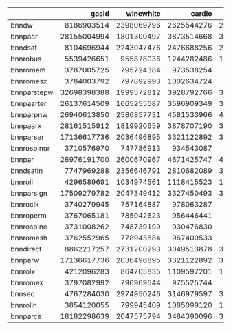 |             |       gasId |   winewhite |     cardio |   pendigits |        Har |    winered |
|:------------|------------:|------------:|-----------:|------------:|-----------:|-----------:|
| bnndw       |  8186903514 |  2398069796 | 2625544276 |  2989958945 | 2538763759 | 2451240647 |
| bnnpaar     | 28155004994 |  1801300497 | 3873514668 |  3542788838 | 1742276623 | 1855123140 |
| bnndsat     |  8104696944 |  2243047476 | 2476688256 |  2978862895 | 2401863926 | 2301503726 |
| bnnrobus    |  5539426651 |   955878036 | 1244282486 |  1192648308 |  997044886 |  966295906 |
| bnnromem    |  3787005725 |   795724384 |  973538254 |   954620558 |  815933049 |  795551471 |
| bnnromesx   |  3784003792 |   797892993 | 1002634724 |   947374667 |  837521356 |  812703088 |
| bnnparstepw | 32698398388 |  1999572812 | 3928792766 |  3709266179 | 2315518878 | 2278159189 |
| bnnpaarter  | 26137614509 |  1665255587 | 3596909349 |  3222330307 | 1872808096 | 1747020576 |
| bnnparpnw   | 26940613850 |  2586857731 | 4581533966 |  4301046264 | 2915795216 | 2779674503 |
| bnnpaarx    | 28161515912 |  1819920659 | 3878707190 |  3551930192 | 1733307035 | 1843638582 |
| bnnparser   | 17136617736 |  2036496895 | 3321122892 |  3396546062 | 2425075600 | 2186536366 |
| bnnrospinor |  3710576970 |   747786913 |  934543087 |   881331046 |  775932821 |  757033635 |
| bnnpar      | 26976191700 |  2600670967 | 4671425747 |  4294613522 | 2939539015 | 2782322518 |
| bnndsatin   |  7747969288 |  2356646791 | 2810682089 |  3109779691 | 2545317224 | 2429171177 |
| bnnroll     |  4296589691 |  1034974561 | 1118415523 |  1313186365 | 1030487839 | 1020139925 |
| bnnparsign  | 17509279782 |  2047349412 | 3327450493 |  3338288839 | 2451830762 | 2245461263 |
| bnnroclk    |  3740279945 |   757164887 |  978063287 |   944926916 |  813471167 |  781711587 |
| bnnroperm   |  3767065181 |   785042623 |  956446441 |   935021870 |  814428053 |  787104215 |
| bnnrospine  |  3731008262 |   748739199 |  930476830 |   907653792 |  781939782 |  760587951 |
| bnnromesh   |  3762552965 |   778943884 |  967400533 |   943117202 |  811382778 |  799002613 |
| bnndirect   |  8862217257 |  2731200293 | 3049513878 |  3293137497 | 2763413176 | 2711150360 |
| bnnparw     | 17136617736 |  2036496895 | 3321122892 |  3396546062 | 2425075600 | 2186536366 |
| bnnrolx     |  4212096283 |   864705835 | 1109597201 |  1069429557 |  914303937 |  885090188 |
| bnnromex    |  3797082992 |   796969544 |  975525744 |   966093815 |  822660672 |  810091571 |
| bnnseq      |  4767284030 |  2974950246 | 3146979597 |  3471397032 | 2954896914 | 2957271954 |
| bnnrolin    |  3854120055 |   799945409 | 1085099120 |  1036541150 |  829139916 |  804058285 |
| bnnparce    | 18182298639 |  2047575794 | 3484390096 |  3573660077 | 2499410773 | 2076451308 |